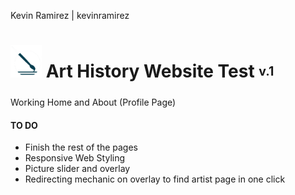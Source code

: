 Kevin Ramirez | kevinramirez
# <img src="https://github.com/kevinramirez723/CAAP-CS/blob/master/Lab1/lab1_resources/img/cslogo.png" alt="cslogo" width="50px"/> Art History Website Test <sub><sup>v.1</sup></sub>
Working Home and About (Profile Page)

#### TO DO
- Finish the rest of the pages
- Responsive Web Styling
- Picture slider and overlay
- Redirecting mechanic on overlay to find artist page in one click
